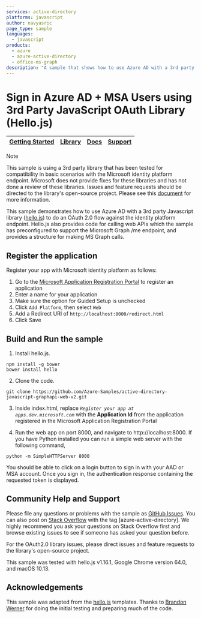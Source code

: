 ```yaml
---
services: active-directory
platforms: javascript
author: navyasric
page_type: sample
languages:
  - javascript  
products:
  - azure
  - azure-active-directory  
  - office-ms-graph
description: "A sample that shows how to use Azure AD with a 3rd party Javascript library to do an OAuth 2.0 flow against the identity platform endpoint and call web APIs."
---
```


# Sign in Azure AD + MSA Users using 3rd Party JavaScript OAuth Library (Hello.js)
| [Getting Started](https://apps.dev.microsoft.com/portal/register-app)| [Library](https://github.com/MrSwitch/hello.js) | [Docs](https://aka.ms/aadv2) | [Support](README.md#community-help-and-support)
| --- | --- | --- | --- |
> [!NOTE]
> This sample is using a 3rd party library that has been tested for compatibility in basic scenarios with the Microsoft identity platform endpoint.  Microsoft does not provide fixes for these libraries and has not done a review of these libraries.  Issues and feature requests should be directed to the library's open-source project.  Please see this [document](https://docs.microsoft.com/en-us/azure/active-directory/develop/active-directory-v2-libraries) for more information.   
> 
>

This sample demonstrates how to use Azure AD with a 3rd party Javascript library ([hello.js](https://github.com/MrSwitch/hello.js)) to  do an OAuth 2.0 flow against the identity platform endpoint.  Hello.js also provides code for calling web APIs which the sample has preconfigured to support the Microsoft Graph /me endpoint, and provides a structure for making MS Graph calls.  

## Register the application

Register your app with Microsoft identity platform as follows:
1. Go to the [Microsoft Application Registration Portal](https://apps.dev.microsoft.com/portal/register-app) to register an application
2. Enter a name for your application
3. Make sure the option for Guided Setup is unchecked
4. Click `Add Platform`, then select `Web`
5. Add a Redirect URI of `http://localhost:8000/redirect.html`
6. Click Save 

## Build and Run the sample

1. Install hello.js.

  ```
  npm install -g bower
  bower install hello
  ```
  
2. Clone the code.
  ```
  git clone https://github.com/Azure-Samples/active-directory-javascript-graphapi-web-v2.git
  ```

3. Inside index.html, replace *``Register your app at apps.dev.microsoft.com``* with the **Application Id** from the application registered in the Microsoft Application Registration Portal

4. Run the web app on port 8000, and navigate to http://localhost:8000. If you have Python installed you can run a simple web server with the following command, 

  ```
  python -m SimpleHTTPServer 8000
  ```
You should be able to click on a login button to sign in with your AAD or MSA account. Once you sign in, the authentication response containing the requested token is displayed.

## Community Help and Support

Please file any questions or problems with the sample as [GitHub Issues](../../issues). You can also post on [Stack Overflow](http://stackoverflow.com/questions/tagged/azure-active-directory) with the tag [azure-active-directory]. We highly recommend you ask your questions on Stack Overflow first and browse existing issues to see if someone has asked your question before.

For the OAuth2.0 library issues, please direct issues and feature requests to the library's open-source project.

This sample was tested with hello.js v1.16.1, Google Chrome version 64.0, and macOS 10.13.

## Acknowledgements

This sample was adapted from the [hello.js](https://github.com/MrSwitch/hello.js) templates. Thanks to [Brandon Werner](https://github.com/brandwe) for doing the initial testing and preparing much of the code. 


